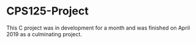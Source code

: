 # CPS125-Project
This  C project was in development for a month and was finished on April 2019 as a culminating project.
